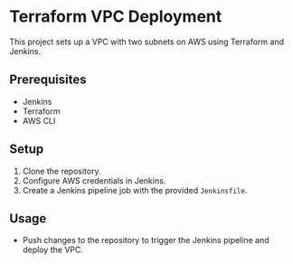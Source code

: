 # Terraform VPC Deployment

This project sets up a VPC with two subnets on AWS using Terraform and Jenkins.

## Prerequisites

- Jenkins
- Terraform
- AWS CLI

## Setup

1. Clone the repository.
2. Configure AWS credentials in Jenkins.
3. Create a Jenkins pipeline job with the provided `Jenkinsfile`.

## Usage

- Push changes to the repository to trigger the Jenkins pipeline and deploy the VPC.
